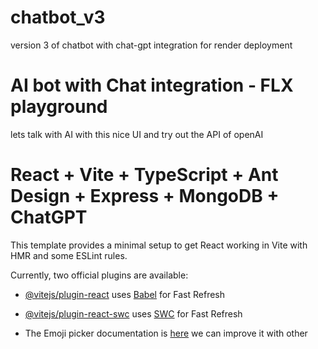 # chatbot_v3
version 3 of chatbot with chat-gpt integration for render deployment

# AI bot with Chat integration - FLX playground 

lets talk with AI with this nice UI and try out the API of openAI


# React + Vite + TypeScript + Ant Design + Express + MongoDB + ChatGPT

This template provides a minimal setup to get React working in Vite with HMR and some ESLint rules.

Currently, two official plugins are available:

- [@vitejs/plugin-react](https://github.com/vitejs/vite-plugin-react/blob/main/packages/plugin-react/README.md) uses [Babel](https://babeljs.io/) for Fast Refresh
- [@vitejs/plugin-react-swc](https://github.com/vitejs/vite-plugin-react-swc) uses [SWC](https://swc.rs/) for Fast Refresh

- The Emoji picker documentation is [here](https://github.com/missive/emoji-mart?tab=readme-ov-file#-emoji-component) we can improve it with other 
